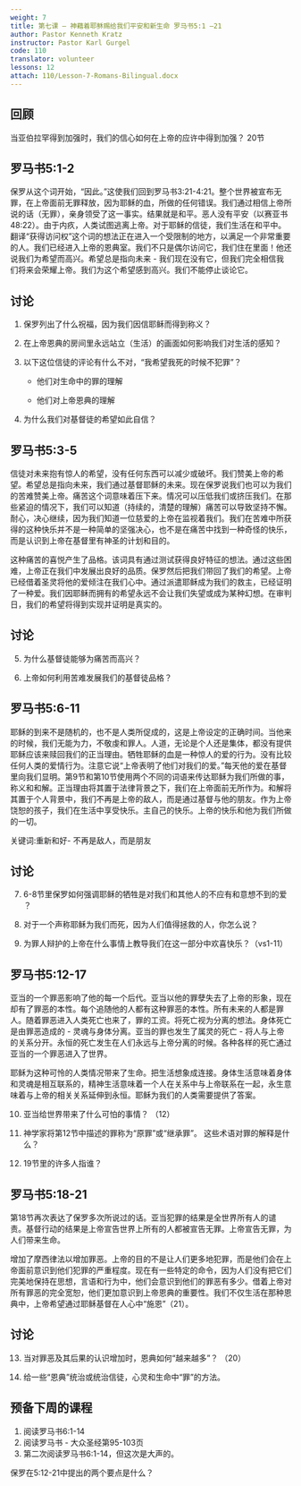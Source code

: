 ```yaml
---
weight: 7
title: 第七课 – 神藉着耶稣赐给我们平安和新生命 罗马书5:1 –21 
author: Pastor Kenneth Kratz
instructor: Pastor Karl Gurgel
code: 110
translator: volunteer
lessons: 12
attach: 110/Lesson-7-Romans-Bilingual.docx
---
```

## 回顾

当亚伯拉罕得到加强时，我们的信心如何在上帝的应许中得到加强？ 20节

## 罗马书5:1-2

保罗从这个词开始，“因此。”这使我们回到罗马书3:21-4:21。整个世界被宣布无罪，在上帝面前无罪释放，因为耶稣的血，所做的任何错误。我们通过相信上帝所说的话（无罪），亲身领受了这一事实。结果就是和平。恶人没有平安（以赛亚书48:22）。由于内疚，人类试图逃离上帝。对于耶稣的信徒，我们生活在和平中。翻译“获得访问权”这个词的想法正在进入一个受限制的地方，以满足一个非常重要的人。我们已经进入上帝的恩典室。我们不只是偶尔访问它，我们住在里面！他还说我们为希望而高兴。希望总是指向未来 - 我们现在没有它，但我们完全相信我们将来会荣耀上帝。我们为这个希望感到高兴。我们不能停止谈论它。

## 讨论
1.  保罗列出了什么祝福，因为我们因信耶稣而得到称义？

2. 在上帝恩典的房间里永远站立（生活）的画面如何影响我们对生活的感知？

3. 以下这位信徒的评论有什么不对，“我希望我死的时候不犯罪”？
   - 他们对生命中的罪的理解

   - 他们对上帝恩典的理解

4.  为什么我们对基督徒的希望如此自信？

## 罗马书5:3-5

信徒对未来抱有惊人的希望，没有任何东西可以减少或破坏。我们赞美上帝的希望。希望总是指向未来，我们通过基督耶稣的未来。现在保罗说我们也可以为我们的苦难赞美上帝。痛苦这个词意味着压下来。情况可以压低我们或挤压我们。在那些紧迫的情况下，我们可以知道（持续的，清楚的理解）痛苦可以导致坚持不懈。耐心，决心继续，因为我们知道一位慈爱的上帝在监视着我们。我们在苦难中所获得的这种快乐并不是一种简单的坚强决心，也不是在痛苦中找到一种奇怪的快乐，而是认识到上帝在基督里有神圣的计划和目的。

这种痛苦的喜悦产生了品格。该词具有通过测试获得良好特征的想法。通过这些困难，上帝正在我们中发展出良好的品质。保罗然后把我们带回了我们的希望。上帝已经借着圣灵将他的爱倾注在我们心中。通过派遣耶稣成为我们的救主，已经证明了一种爱。我们因耶稣而拥有的希望永远不会让我们失望或成为某种幻想。在审判日，我们的希望将得到实现并证明是真实的。

## 讨论
5.  为什么基督徒能够为痛苦而高兴？
 
6. 上帝如何利用苦难发展我们的基督徒品格？


## 罗马书5:6-11 

耶稣的到来不是随机的，也不是人类所促成的，这是上帝设定的正确时间。当他来的时候，我们无能为力，不敬虔和罪人。人道，无论是个人还是集体，都没有提供耶稣应该来赎回我们的正当理由。牺牲耶稣的血是一种惊人的爱的行为。没有比较任何人类的爱情行为。注意它说“上帝表明了他们对我们的爱。”每天他的爱在基督里向我们显明。第9节和第10节使用两个不同的词语来传达耶稣为我们所做的事，称义和和解。正当理由将其置于法律背景之下，我们在上帝面前无所作为。和解将其置于个人背景中，我们不再是上帝的敌人，而是通过基督与他的朋友。作为上帝饶恕的孩子，我们在生活中享受快乐。主自己的快乐。上帝的快乐和他为我们所做的一切。

关键词:重新和好- 不再是敌人，而是朋友

## 讨论
7. 6-8节里保罗如何强调耶稣的牺牲是对我们和其他人的不应有和意想不到的爱  ？       

8. 对于一个声称耶稣为我们而死，因为人们值得拯救的人，你怎么说？

9. 为罪人辩护的上帝在什么事情上教导我们在这一部分中欢喜快乐？（vs1-11）

## 罗马书5:12-17

亚当的一个罪恶影响了他的每一个后代。亚当以他的罪孽失去了上帝的形象，现在却有了罪恶的本性。每个追随他的人都有这种罪恶的本性。所有未来的人都是罪人。随着罪恶进入人类死亡也来了，罪的工资。将死亡视为分离的想法。身体死亡是由罪恶造成的 - 灵魂与身体分离。亚当的罪也发生了属灵的死亡 - 将人与上帝的关系分开。永恒的死亡发生在人们永远与上帝分离的时候。各种各样的死亡通过亚当的一个罪恶进入了世界。

耶稣为这种可怜的人类情况带来了生命。把生活想象成连接。身体生活意味着身体和灵魂是相互联系的，精神生活意味着一个人在关系中与上帝联系在一起，永生意味着与上帝的相关关系延伸到永恒。耶稣为我们的人类需要提供了答案。

10. 亚当给世界带来了什么可怕的事情？ （12）

11. 神学家将第12节中描述的罪称为“原罪”或“继承罪”。 这些术语对罪的解释是什么？

12. 19节里的许多人指谁？

## 罗马书5:18-21

第18节再次表达了保罗多次所说过的话。亚当犯罪的结果是全世界所有人的谴责。基督行动的结果是上帝宣告世界上所有的人都被宣告无罪。上帝宣告无罪，为人们带来生命。

增加了摩西律法以增加罪恶。上帝的目的不是让人们更多地犯罪，而是他们会在上帝面前意识到他们犯罪的严重程度。现在有一些特定的命令，因为人们没有把它们完美地保持在思想，言语和行为中，他们会意识到他们的罪恶有多少。借着上帝对所有罪恶的完全宽恕，他们更加意识到上帝恩典的重要性。我们不仅生活在那种恩典中，上帝希望通过耶稣基督在人心中“施恩”（21）。

## 讨论
13. 当对罪恶及其后果的认识增加时，恩典如何“越来越多”？ （20）

14. 给一些“恩典”统治或统治信徒，心灵和生命中“罪”的方法。

## 预备下周的课程

1. 阅读罗马书6:1-14
2. 阅读罗马书 - 大众圣经第95-103页
3. 第二次阅读罗马书6:1-14，但这次是大声的。

保罗在5:12-21中提出的两个要点是什么？